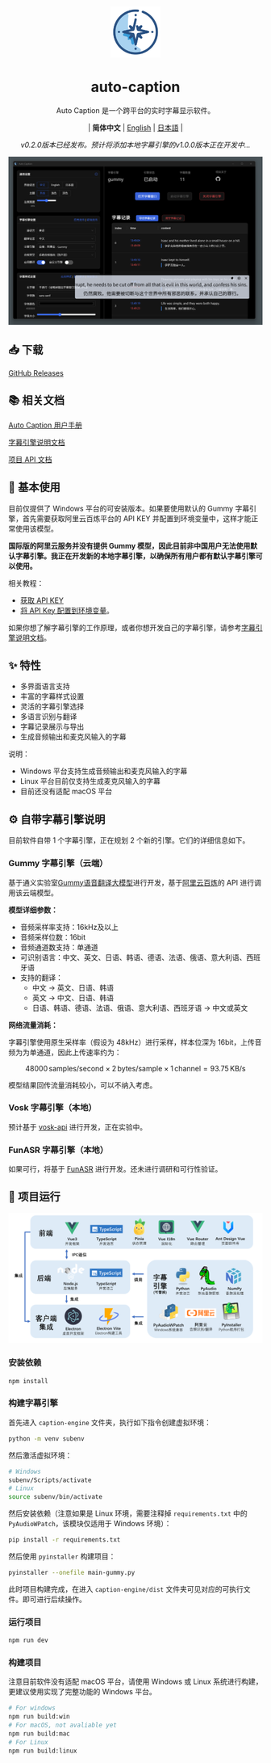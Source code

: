 <div align="center" >
    <img src="./resources/icon.png" width="100px" height="100px"/>
    <h1 align="center">auto-caption</h1>
    <p>Auto Caption 是一个跨平台的实时字幕显示软件。</p>
    <p>
        | <b>简体中文</b>
        | <a href="./README_en.md">English</a>
        | <a href="./README_ja.md">日本語</a> |
    </p>
    <p><i>v0.2.0版本已经发布。预计将添加本地字幕引擎的v1.0.0版本正在开发中...</i></p>
</div>

![](./assets/media/main_zh.png)

## 📥 下载

[GitHub Releases](https://github.com/HiMeditator/auto-caption/releases)

## 📚 相关文档

[Auto Caption 用户手册](./docs/user-manual/zh.md)

[字幕引擎说明文档](./docs/engine-manual/zh.md)

[项目 API 文档](./docs/api-docs/electron-ipc.md)

## 📖 基本使用

目前仅提供了 Windows 平台的可安装版本。如果要使用默认的 Gummy 字幕引擎，首先需要获取阿里云百炼平台的 API KEY 并配置到环境变量中，这样才能正常使用该模型。

**国际版的阿里云服务并没有提供 Gummy 模型，因此目前非中国用户无法使用默认字幕引擎。我正在开发新的本地字幕引擎，以确保所有用户都有默认字幕引擎可以使用。**

相关教程：

- [获取 API KEY](https://help.aliyun.com/zh/model-studio/get-api-key)
- [将 API Key 配置到环境变量](https://help.aliyun.com/zh/model-studio/configure-api-key-through-environment-variables)。

如果你想了解字幕引擎的工作原理，或者你想开发自己的字幕引擎，请参考[字幕引擎说明文档](./docs/engine-manual/zh.md)。
## ✨ 特性

- 多界面语言支持
- 丰富的字幕样式设置
- 灵活的字幕引擎选择
- 多语言识别与翻译
- 字幕记录展示与导出
- 生成音频输出和麦克风输入的字幕

说明：
- Windows 平台支持生成音频输出和麦克风输入的字幕
- Linux 平台目前仅支持生成麦克风输入的字幕
- 目前还没有适配 macOS 平台

## ⚙️ 自带字幕引擎说明

目前软件自带 1 个字幕引擎，正在规划 2 个新的引擎。它们的详细信息如下。

### Gummy 字幕引擎（云端）

基于通义实验室[Gummy语音翻译大模型](https://help.aliyun.com/zh/model-studio/gummy-speech-recognition-translation/)进行开发，基于[阿里云百炼](https://bailian.console.aliyun.com)的 API 进行调用该云端模型。

**模型详细参数：**

- 音频采样率支持：16kHz及以上
- 音频采样位数：16bit
- 音频通道数支持：单通道
- 可识别语言：中文、英文、日语、韩语、德语、法语、俄语、意大利语、西班牙语
- 支持的翻译：
  - 中文 → 英文、日语、韩语
  - 英文 → 中文、日语、韩语
  - 日语、韩语、德语、法语、俄语、意大利语、西班牙语 → 中文或英文

**网络流量消耗：**

字幕引擎使用原生采样率（假设为 48kHz）进行采样，样本位深为 16bit，上传音频为为单通道，因此上传速率约为：

$$
48000\, \text{samples/second} \times 2\,\text{bytes/sample} \times 1\, \text{channel}  = 93.75\,\text{KB/s}
$$

模型结果回传流量消耗较小，可以不纳入考虑。

### Vosk 字幕引擎（本地）

预计基于 [vosk-api](https://github.com/alphacep/vosk-api) 进行开发，正在实验中。

### FunASR 字幕引擎（本地）

如果可行，将基于 [FunASR](https://github.com/modelscope/FunASR) 进行开发。还未进行调研和可行性验证。

## 🚀 项目运行

![](./assets/media/structure_zh.png)

### 安装依赖

```bash
npm install
```

### 构建字幕引擎

首先进入 `caption-engine` 文件夹，执行如下指令创建虚拟环境：

```bash
python -m venv subenv
```

然后激活虚拟环境：

```bash
# Windows
subenv/Scripts/activate
# Linux
source subenv/bin/activate
```

然后安装依赖（注意如果是 Linux 环境，需要注释掉 `requirements.txt` 中的 `PyAudioWPatch`，该模块仅适用于 Windows 环境）：

```bash
pip install -r requirements.txt
```

然后使用 `pyinstaller` 构建项目：

```bash
pyinstaller --onefile main-gummy.py
```

此时项目构建完成，在进入 `caption-engine/dist` 文件夹可见对应的可执行文件。即可进行后续操作。

### 运行项目

```bash
npm run dev
```
### 构建项目

注意目前软件没有适配 macOS 平台，请使用 Windows 或 Linux 系统进行构建，更建议使用实现了完整功能的 Windows 平台。

```bash
# For windows
npm run build:win
# For macOS, not avaliable yet
npm run build:mac
# For Linux
npm run build:linux
```
